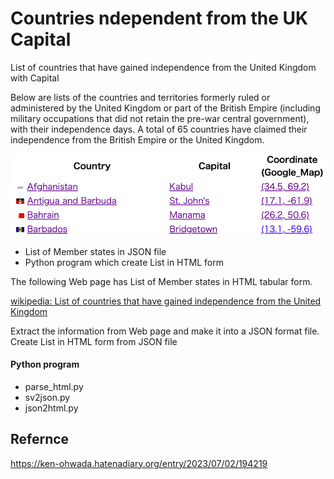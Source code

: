 Countries ndependent from the UK Capital
===============

List of countries that have gained independence from the United Kingdom with Capital

Below are lists of the countries and territories formerly ruled or administered by the United Kingdom or part of the British Empire (including military occupations that did not retain the pre-war central government), with their independence days. 
A total of 65 countries have claimed their independence from the British Empire or the United Kingdom.

![countries ndependent from the uk capital](https://github.com/ohwada/World_Countries/blob/main/countries_independent_from_uk_capital/screenshots/countries_from_uk_capital.png)

- List of Member states in JSON file
- Python program which create List in HTML form

The following Web page has List of Member states in HTML tabular form.

[wikipedia: List of countries that have gained independence from the United Kingdom](https://en.wikipedia.org/wiki/List_of_countries_that_have_gained_independence_from_the_United_Kingdom)

Extract the information from Web page
and make it into a JSON format file.
Create List in HTML form from JSON file

#### Python program
- parse_html.py
- sv2json.py
- json2html.py

## Refernce
https://ken-ohwada.hatenadiary.org/entry/2023/07/02/194219